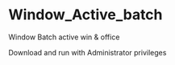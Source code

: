 # Window_Active_batch
Window Batch active win &amp; office

Download and run with Administrator privileges
